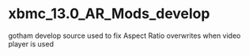 xbmc_13.0_AR_Mods_develop
=========================

gotham develop source used to fix Aspect Ratio overwrites when video player is used
